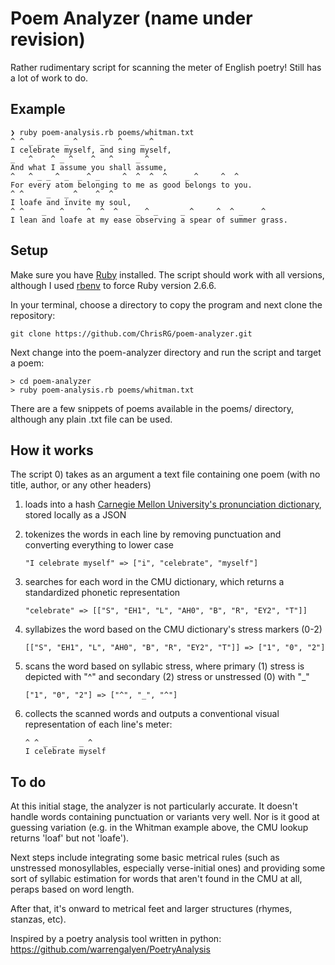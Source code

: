 # Poem Analyzer (name under revision)
Rather rudimentary script for scanning the meter of English poetry! Still has a lot of work to do.

## Example
```
❯ ruby poem-analysis.rb poems/whitman.txt
^ ^ _ _     _ ^     _   ^    _ ^
I celebrate myself, and sing myself,
_   ^    ^ _ ^    ^   ^     _ ^
And what I assume you shall assume,
^   ^ _ _ ^ _  _ ^ _     ^  ^  ^  ^    _ ^     ^  ^
For every atom belonging to me as good belongs to you.
^ ^     _   _ ^    ^  ^
I loafe and invite my soul,
^ ^    _   ^     ^  ^  ^    _ ^ _     _ ^     ^  ^ _    ^
I lean and loafe at my ease observing a spear of summer grass.
```

## Setup
Make sure you have [Ruby](https://www.ruby-lang.org/en/documentation/installation/) installed. The script should work with all versions, although I used [rbenv](https://github.com/rbenv/rbenv#installation) to force Ruby version 2.6.6.

In your terminal, choose a directory to copy the program and next clone the repository:
```
git clone https://github.com/ChrisRG/poem-analyzer.git
```
Next change into the poem-analyzer directory and run the script and target a poem:
```
> cd poem-analyzer
> ruby poem-analysis.rb poems/whitman.txt
```
There are a few snippets of poems available in the poems/ directory, although any plain .txt file can be used.


## How it works
The script
0) takes as an argument a text file containing one poem (with no title, author, or any other headers)
1) loads into a hash [Carnegie Mellon University's pronunciation dictionary](http://www.speech.cs.cmu.edu/cgi-bin/cmudict/), stored locally as a JSON
2) tokenizes the words in each line by removing punctuation and converting everything to lower case

     ``` "I celebrate myself" => ["i", "celebrate", "myself"] ```
     
4) searches for each word in the CMU dictionary, which returns a standardized phonetic representation

     ``` "celebrate" => [["S", "EH1", "L", "AH0", "B", "R", "EY2", "T"]] ```
     
5) syllabizes the word based on the CMU dictionary's stress markers (0-2)

    ``` [["S", "EH1", "L", "AH0", "B", "R", "EY2", "T"]] => ["1", "0", "2"] ```
     
7) scans the word based on syllabic stress, where primary (1) stress is depicted with "^" and secondary (2) stress or unstressed (0) with "_"

     ``` ["1", "0", "2"] => ["^", "_", "^"] ```
     
9) collects the scanned words and outputs a conventional visual representation of each line's meter:

     ```
     ^ ^ _ _     _ ^  
     I celebrate myself
     ```
     

## To do
At this initial stage, the analyzer is not particularly accurate. It doesn't handle words containing punctuation or variants very well. Nor is it good at guessing variation (e.g. in the Whitman example above, the CMU lookup returns 'loaf' but not 'loafe'). 

Next steps include integrating some basic metrical rules (such as unstressed monosyllables, especially verse-initial ones) and providing some sort of syllabic estimation for words that aren't found in the CMU at all, peraps based on word length. 

After that, it's onward to metrical feet and larger structures (rhymes, stanzas, etc).


Inspired by a poetry analysis tool written in python: https://github.com/warrengalyen/PoetryAnalysis
